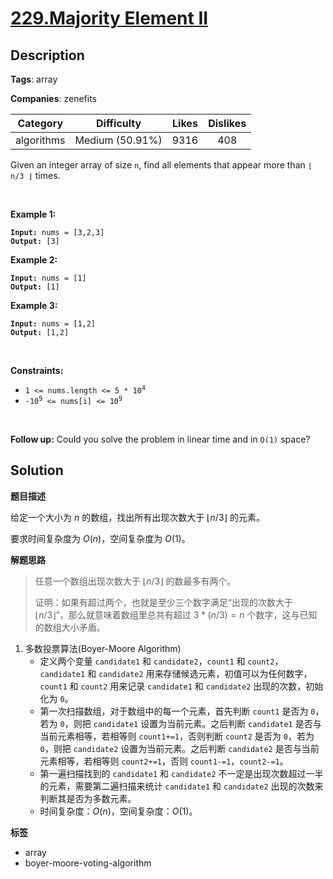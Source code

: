 # [229.Majority Element II](https://leetcode.com/problems/majority-element-ii/description/)

## Description

**Tags**: array

**Companies**: zenefits

|  Category  |   Difficulty    | Likes | Dislikes |
| :--------: | :-------------: | :---: | :------: |
| algorithms | Medium (50.91%) | 9316  |   408    |

<p>Given an integer array of size <code>n</code>, find all elements that appear more than <code>&lfloor; n/3 &rfloor;</code> times.</p>
<p>&nbsp;</p>
<p><strong class="example">Example 1:</strong></p>
<pre><code><strong>Input:</strong> nums = [3,2,3]
<strong>Output:</strong> [3]</code></pre>
<p><strong class="example">Example 2:</strong></p>
<pre><code><strong>Input:</strong> nums = [1]
<strong>Output:</strong> [1]</code></pre>
<p><strong class="example">Example 3:</strong></p>
<pre><code><strong>Input:</strong> nums = [1,2]
<strong>Output:</strong> [1,2]</code></pre>
<p>&nbsp;</p>
<p><strong>Constraints:</strong></p>
<ul>
  <li><code>1 &lt;= nums.length &lt;= 5 * 10<sup>4</sup></code></li>
  <li><code>-10<sup>9</sup> &lt;= nums[i] &lt;= 10<sup>9</sup></code></li>
</ul>
<p>&nbsp;</p>
<p><strong>Follow up:</strong> Could you solve the problem in linear time and in <code>O(1)</code> space?</p>

## Solution

**题目描述**

给定一个大小为 $n$ 的数组，找出所有出现次数大于 $\lfloor n/3 \rfloor$ 的元素。

要求时间复杂度为 $O(n)$，空间复杂度为 $O(1)$。

**解题思路**

> 任意一个数组出现次数大于 $\lfloor n/3 \rfloor$ 的数最多有两个。
>
> 证明：如果有超过两个，也就是至少三个数字满足“出现的次数大于 $\lfloor n/3 \rfloor$”，那么就意味着数组里总共有超过 $3*(n/3) = n$ 个数字，这与已知的数组大小矛盾。

1. 多数投票算法(Boyer-Moore Algorithm)
   - 定义两个变量 `candidate1` 和 `candidate2`，`count1` 和 `count2`，`candidate1` 和 `candidate2` 用来存储候选元素，初值可以为任何数字，`count1` 和 `count2` 用来记录 `candidate1` 和 `candidate2` 出现的次数，初始化为 `0`。
   - 第一次扫描数组，对于数组中的每一个元素，首先判断 `count1` 是否为 `0`，若为 `0`，则把 `candidate1` 设置为当前元素。之后判断 `candidate1` 是否与当前元素相等，若相等则 `count1+=1`，否则判断 `count2` 是否为 `0`，若为 `0`，则把 `candidate2` 设置为当前元素。之后判断 `candidate2` 是否与当前元素相等，若相等则 `count2+=1`，否则 `count1-=1`，`count2-=1`。
   - 第一遍扫描找到的 `candidate1` 和 `candidate2` 不一定是出现次数超过一半的元素，需要第二遍扫描来统计 `candidate1` 和 `candidate2` 出现的次数来判断其是否为多数元素。
   - 时间复杂度：$O(n)$，空间复杂度：$O(1)$。

**标签**

- array
- boyer-moore-voting-algorithm

